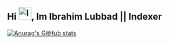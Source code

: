 ## Hi  <img src="https://github.com/user-attachments/assets/807a9819-4886-4f0c-95cc-5352f0c11bcc" width="30" height="30" alt="Image" />, Im Ibrahim Lubbad || Indexer

[![Anurag's GitHub stats](https://github-readme-stats.vercel.app/api?username=barh0m1977)](https://github.com/anuraghazra/github-readme-stats)
